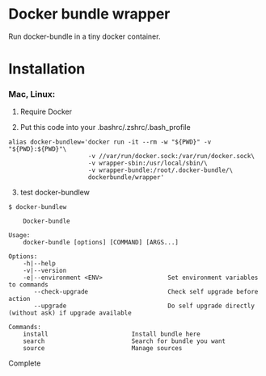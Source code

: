 # Docker bundle wrapper

Run docker-bundle in a tiny docker container.

# Installation

###  Mac, Linux:
1. Require Docker

2. Put this code into your .bashrc/.zshrc/.bash_profile
```
alias docker-bundlew='docker run -it --rm -w "${PWD}" -v "${PWD}:${PWD}"\
                      -v //var/run/docker.sock:/var/run/docker.sock\
                      -v wrapper-sbin:/usr/local/sbin/\
                      -v wrapper-bundle:/root/.docker-bundle/\
                      dockerbundle/wrapper'
```
3.  test docker-bundlew
```
$ docker-bundlew

    Docker-bundle

Usage:
    docker-bundle [options] [COMMAND] [ARGS...]

Options:
    -h|--help
    -v|--version
    -e|--environment <ENV>                  Set environment variables to commands
       --check-upgrade                      Check self upgrade before action
       --upgrade                            Do self upgrade directly (without ask) if upgrade available

Commands:
    install                       Install bundle here
    search                        Search for bundle you want
    source                        Manage sources
```
Complete
